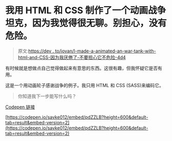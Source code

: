 # 我用 HTML 和 CSS 制作了一个动画战争坦克，因为我觉得很无聊。别担心，没有危险。

> 原文:[https://dev . to/jovan/I-made-a-animated-an-war-tank-with-html-and-CSS-因为我厌倦了-不要担心它不危险-4d4](https://dev.to/jovan/i-made-an-animated-war-tank-with-html-and-css-because-i-got-bored-dont-worry-its-not-dangerous-4d4)

有时候就是想做点自己觉得做起来有意思的东西。这很有趣，但我怀疑它是否有用。

这是一个用动画轮子感谢战争的例子。我只用 HTML 和 CSS (SASS)来编码它。

> 你知道我下一步能写什么吗？

[Codepen 链接](https://codepen.io/savke012/pen/pdZZLB)

[https://codepen.io/savke012/embed/pdZZLB?height=600&default-tab=result&embed-version=2](https://codepen.io/savke012/embed/pdZZLB?height=600&default-tab=result&embed-version=2)